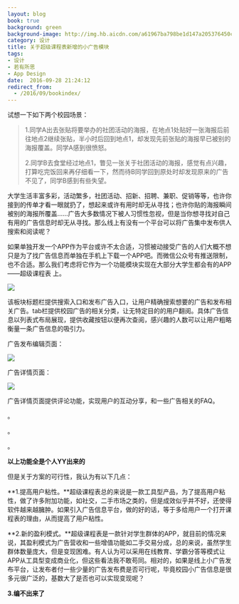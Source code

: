 ```yaml
---
layout: blog
book: true
background: green
background-image: http://img.hb.aicdn.com/a61967ba798be1d147a205376450c5525387a21a3b0d4-rGYuiA_fw658
category: 设计
title: 关于超级课程表新增的小广告模块
tags:
- 设计
- 若有所思
- App Design
date:  2016-09-28 21:24:12
redirect_from:
  - /2016/09/bookindex/
---
```


试想一下如下两个校园场景：

> 1.同学A出去张贴将要举办的社团活动的海报，在地点1处贴好一张海报后前往地点2继续张贴，半小时后回到地点1，却发现先前张贴的海报早已被别的海报覆盖。同学A感到很愤怒。
>
> 2.同学B去食堂经过地点1，瞥见一张关于社团活动的海报，感觉有点兴趣，打算吃完饭回来再仔细看一下，然而待B同学回到原处时却发现原来的广告不见了，同学B感到有些失望。

大学生活丰富多彩，活动繁多，社团活动、招新、招聘、兼职、促销等等，也许你接到的传单才看一眼就扔了，想起来或许有用时却无从寻找；也许你贴的海报瞬间被别的海报所覆盖……广告大多数情况下被人习惯性忽视，但是当你想寻找对自己有用的广告信息时却无从寻找。那么线上有没有一个平台可以将广告集中发布供人搜索和阅读呢？

如果单独开发一个APP作为平台或许不太合适，习惯被动接受广告的人们大概不想只是为了找广告信息而单独在手机上下载一个APP吧。而微信公众号有推送限制，也不合适。那么我们考虑将它作为一个功能模块实现在大部分大学生都会有的APP——超级课程表 上。

![](http://upload-images.jianshu.io/upload_images/746926-e7fc4cf490c5a668.png?imageMogr2/auto-orient/strip%7CimageView2/2/w/1240)

该板块标题栏提供搜索入口和发布广告入口，让用户精确搜索想要的广告和发布相关广告。tab栏提供校园广告的相关分类，让无特定目的的用户翻阅。具体广告信息以列表式布局展现，提供收藏按钮以便再次查阅，感兴趣的人数可以让用户粗略衡量一条广告信息的吸引力。

广告发布编辑页面：

![](http://upload-images.jianshu.io/upload_images/746926-e8822f66974d1b7d.png?imageMogr2/auto-orient/strip%7CimageView2/2/w/1240)



广告详情页面：

![](http://upload-images.jianshu.io/upload_images/746926-87331606366d73d4.png?imageMogr2/auto-orient/strip%7CimageView2/2/w/1240)

广告详情页面提供评论功能，实现用户的互动分享，和一些广告相关的FAQ。

。

。

。

**以上功能全是个人YY出来的**

但是关于方案的可行性，我认为有以下几点：

**1.提高用户粘性。**超级课程表总的来说是一款工具型产品，为了提高用户粘性，做了许多附加功能，如社交，二手市场之类的，但是成效似乎并不好，还使得软件越来越臃肿。如果引入广告信息平台，做的好的话，等于多给用户一个打开课程表的理由，从而提高了用户粘性。

**2.新的盈利模式。**超级课程表是一款针对学生群体的APP，就目前的情况来说，其盈利模式为广告营收和一些增值功能如二手交易分成，总的来说，虽然学生群体数量庞大，但是变现困难。有人认为可以采用在线教育、学霸分答等模式让APP从工具型变成商业化，但这些看法我不敢苟同。相对的，如果是线上小广告发布平台，让发布者付一些少量的广告发布费是否可行呢，毕竟校园小广告信息是很多元很广泛的，基数大了是否也可以实现变现呢？

**3.编不出来了**

